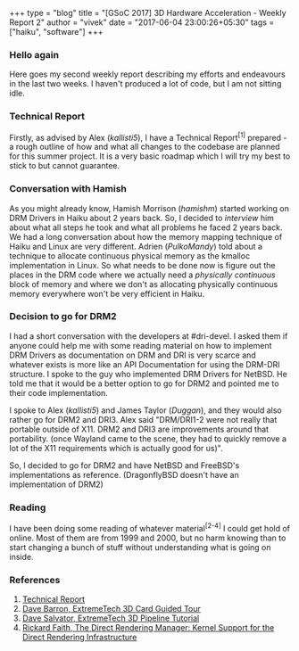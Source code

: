 +++
type = "blog"
title = "[GSoC 2017] 3D Hardware Acceleration - Weekly Report 2"
author = "vivek"
date = "2017-06-04 23:00:26+05:30"
tags = ["haiku", "software"]
+++

### Hello again

Here goes my second weekly report describing my efforts and endeavours in the last two weeks. I haven't produced a lot of code, but I am not sitting idle.


### Technical Report

Firstly, as advised by Alex (*kallisti5*), I have a Technical Report<sup>[1]</sup> prepared - a rough outline of how and what all changes to the codebase are planned for this summer project. It is a very basic roadmap which I will try my best to stick to but cannot guarantee. 


### Conversation with Hamish

As you might already know, Hamish Morrison (*hamishm*) started working on DRM Drivers in Haiku about 2 years back. So, I decided to *interview* him about what all steps he took and what all problems he faced 2 years back. We had a long conversation about how the memory mapping technique of Haiku and Linux are very different. Adrien (*PulkoMandy*) told about a technique to allocate continuous physical memory as the kmalloc implementation in Linux. So what needs to be done now is figure out the places in the DRM code where we actually need a *physically continuous* block of memory and where we don't as allocating physically continuous memory everywhere won't be very efficient in Haiku.


### Decision to go for DRM2

I had a short conversation with the developers at #dri-devel. I asked them if anyone could help me with some reading material on how to implement DRM Drivers as documentation on DRM and DRI is very scarce and whatever exists is more like an API Documentation for using the DRM-DRI structure. I spoke to the guy who implemented DRM Drivers for NetBSD. He told me that it would be a better option to go for DRM2 and pointed me to their code implementation.

I spoke to Alex (*kallisti5*) and James Taylor (*Duggan*), and they would also rather go for DRM2 and DRI3. Alex said "DRM/DRI1-2 were not really that portable outside of X11. DRM2 and DRI3 are improvements around that portability. (once Wayland came to the scene, they had to quickly remove a lot of the X11 requirements which is actually good for us)".

So, I decided to go for DRM2 and have NetBSD and FreeBSD's implementations as reference. (DragonflyBSD doesn't have an implementation of DRM2)


### Reading

I have been doing some reading of whatever material<sup>[2-4]</sup> I could get hold of online. Most of them are from 1999 and 2000, but no harm knowing than to start changing a bunch of stuff without understanding what is going on inside.


### References

1. [Technical Report](https://docs.google.com/document/d/1lscvbOAp0pDt31D8pcAINTU13PXSxLepKcnpKVcKV8U/edit)
2. [Dave Barron, ExtremeTech 3D Card Guided Tour](https://www.extremetech.com/computing/49010-3d-card-guided-tour)
3. [Dave Salvator, ExtremeTech 3D Pipeline Tutorial](https://www.extremetech.com/computing/49076-extremetech-3d-pipeline-tutorial)
4. [Rickard Faith, The Direct Rendering Manager: Kernel Support for the Direct Rendering Infrastructure](http://dri.sourceforge.net/doc/drm_low_level.html)
